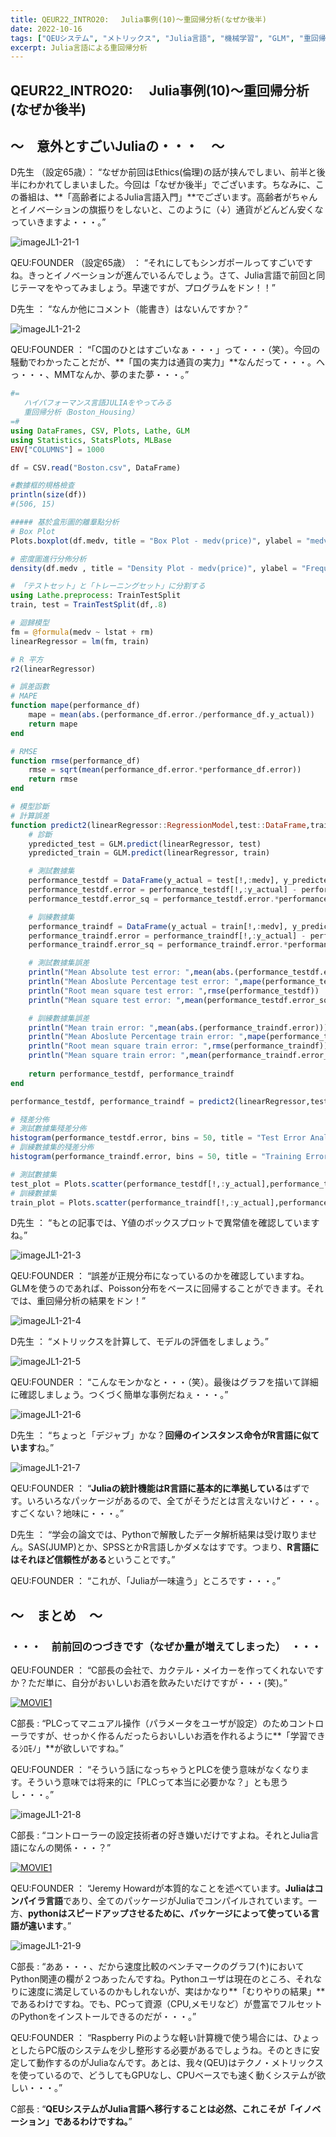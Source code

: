 ```yaml
---
title: QEUR22_INTRO20:　 Julia事例(10)～重回帰分析(なぜか後半)
date: 2022-10-16
tags: ["QEUシステム", "メトリックス", "Julia言語", "機械学習", "GLM", "重回帰分析"]
excerpt: Julia言語による重回帰分析
---
```


## QEUR22_INTRO20:　 Julia事例(10)～重回帰分析(なぜか後半)

## ～　意外とすごいJuliaの・・・　～

D先生 （設定65歳）： “なぜか前回はEthics(倫理)の話が挟んでしまい、前半と後半にわかれてしまいました。今回は「なぜか後半」でございます。ちなみに、この番組は、**「高齢者によるJulia言語入門」**でございます。高齢者がちゃんとイノベーションの旗振りをしないと、このように（↓）通貨がどんどん安くなっていきますよ・・・。”

![imageJL1-21-1](/2022-10-16-QEUR22_INTRO20/imageJL1-21-1.jpg)

QEU:FOUNDER （設定65歳） ： “それにしてもシンガポールってすごいですね。きっとイノベーションが進んでいるんでしょう。さて、Julia言語で前回と同じテーマをやってみましょう。早速ですが、プログラムをドン！！”

D先生 ： “なんか他にコメント（能書き）はないんですか？”

![imageJL1-21-2](/2022-10-16-QEUR22_INTRO20/imageJL1-21-2.jpg)

QEU:FOUNDER ： “「C国のひとはすごいなぁ・・・」って・・・（笑）。今回の騒動でわかったことだが、**「国の実力は通貨の実力」**なんだって・・・。へっ・・・、MMTなんか、夢のまた夢・・・。”

```julia
#=
   ハイパフォーマンス言語JULIAをやってみる
   重回帰分析（Boston_Housing）
=#
using DataFrames, CSV, Plots, Lathe, GLM
using Statistics, StatsPlots, MLBase
ENV["COLUMNS"] = 1000

df = CSV.read("Boston.csv", DataFrame)

#數據框的規格檢查
println(size(df))
#(506, 15)

##### 基於盒形圖的離羣點分析
# Box Plot
Plots.boxplot(df.medv, title = "Box Plot - medv(price)", ylabel = "medv", legend = false)

# 密度圖進行分佈分析
density(df.medv , title = "Density Plot - medv(price)", ylabel = "Frequency", xlabel = "medv", leg-end = false)

# 「テストセット」と「トレーニングセット」に分割する
using Lathe.preprocess: TrainTestSplit
train, test = TrainTestSplit(df,.8)

# 迴歸模型
fm = @formula(medv ~ lstat + rm)
linearRegressor = lm(fm, train)

# R 平方
r2(linearRegressor)

# 誤差函數
# MAPE
function mape(performance_df)
    mape = mean(abs.(performance_df.error./performance_df.y_actual))
    return mape
end

# RMSE 
function rmse(performance_df)
    rmse = sqrt(mean(performance_df.error.*performance_df.error))
    return rmse
end

# 模型診斷
# 計算誤差
function predict2(linearRegressor::RegressionModel,test::DataFrame,train::DataFrame)
    # 診斷
    ypredicted_test = GLM.predict(linearRegressor, test)
    ypredicted_train = GLM.predict(linearRegressor, train)

    # 測試數據集
    performance_testdf = DataFrame(y_actual = test[!,:medv], y_predicted = ypredicted_test)
    performance_testdf.error = performance_testdf[!,:y_actual] - performance_testdf[!,:y_predicted]
    performance_testdf.error_sq = performance_testdf.error.*performance_testdf.error

    # 訓練數據集
    performance_traindf = DataFrame(y_actual = train[!,:medv], y_predicted = ypredicted_train)
    performance_traindf.error = performance_traindf[!,:y_actual] - perfor-mance_traindf[!,:y_predicted]
    performance_traindf.error_sq = performance_traindf.error.*performance_traindf.error ;

    # 測試數據集誤差
    println("Mean Absolute test error: ",mean(abs.(performance_testdf.error)))
    println("Mean Aboslute Percentage test error: ",mape(performance_testdf))
    println("Root mean square test error: ",rmse(performance_testdf))
    println("Mean square test error: ",mean(performance_testdf.error_sq))

    # 訓練數據集誤差
    println("Mean train error: ",mean(abs.(performance_traindf.error)))
    println("Mean Aboslute Percentage train error: ",mape(performance_traindf))
    println("Root mean square train error: ",rmse(performance_traindf))
    println("Mean square train error: ",mean(performance_traindf.error_sq))
	
	return performance_testdf, performance_traindf
end

performance_testdf, performance_traindf = predict2(linearRegressor,test,train)

# 殘差分佈
# 測試數據集殘差分佈
histogram(performance_testdf.error, bins = 50, title = "Test Error Analysis", ylabel = "Frequency", xlabel = "Error",legend = false)
# 訓練數據集的殘差分佈
histogram(performance_traindf.error, bins = 50, title = "Training Error Analysis", ylabel = "Fre-quency", xlabel = "Error",legend = false)

# 測試數據集
test_plot = Plots.scatter(performance_testdf[!,:y_actual],performance_testdf[!,:y_predicted], title = "Predicted value vs Actual value on Test Data", ylabel = "Predicted value", xlabel = "Actual value", legend = false)
# 訓練數據集
train_plot = Plots.scatter(performance_traindf[!,:y_actual],performance_traindf[!,:y_predicted], ti-tle = "Predicted value vs Actual value on Train Data", ylabel = "Predicted value", xlabel = "Actual value",legend = false)

```

D先生 ： “もとの記事では、Y値のボックスプロットで異常値を確認していますね。”

![imageJL1-21-3](/2022-10-16-QEUR22_INTRO20/imageJL1-21-3.jpg)

QEU:FOUNDER ： “誤差が正規分布になっているのかを確認していますね。GLMを使うのであれば、Poisson分布をベースに回帰することができます。それでは、重回帰分析の結果をドン！”

![imageJL1-21-4](/2022-10-16-QEUR22_INTRO20/imageJL1-21-4.jpg)

D先生 ： “メトリックスを計算して、モデルの評価をしましょう。”

![imageJL1-21-5](/2022-10-16-QEUR22_INTRO20/imageJL1-21-5.jpg)

QEU:FOUNDER ： “こんなモンかなと・・・（笑）。最後はグラフを描いて詳細に確認しましょう。つくづく簡単な事例だねぇ・・・。”

![imageJL1-21-6](/2022-10-16-QEUR22_INTRO20/imageJL1-21-6.jpg)

D先生 ： “ちょっと「デジャブ」かな？**回帰のインスタンス命令がR言語に似ています**ね。”

![imageJL1-21-7](/2022-10-16-QEUR22_INTRO20/imageJL1-21-7.jpg)

QEU:FOUNDER ： “**Juliaの統計機能はR言語に基本的に準拠している**はずです。いろいろなパッケージがあるので、全てがそうだとは言えないけど・・・。すごくない？地味に・・・。”

D先生 ： “学会の論文では、Pythonで解散したデータ解析結果は受け取りません。SAS(JUMP)とか、SPSSとかR言語しかダメなはすです。つまり、**R言語にはそれほど信頼性がある**ということです。”

QEU:FOUNDER ： “これが、「Juliaが一味違う」ところです・・・。”


## ～　まとめ　～

### ・・・　前前回のつづきです（なぜか量が増えてしまった）　・・・

QEU:FOUNDER ： “C部長の会社で、カクテル・メイカーを作ってくれないですか？ただ単に、自分がおいしいお酒を飲みたいだけですが・・・(笑)。”

[![MOVIE1](http://img.youtube.com/vi/gTVzd23Ej0o/0.jpg)](http://www.youtube.com/watch?v=gTVzd23Ej0o "OpenPLC project | Cocktailmaker")

C部長 : “PLCってマニュアル操作（パラメータをユーザが設定）のためコントローラですが、せっかく作るんだったらおいしいお酒を作れるように**「学習できるｼﾛﾓﾉ」**が欲しいですね。”

QEU:FOUNDER ： “そういう話になっちゃうとPLCを使う意味がなくなります。そういう意味では将来的に「PLCって本当に必要かな？」とも思うし・・・。”

![imageJL1-21-8](/2022-10-16-QEUR22_INTRO20/imageJL1-21-8.jpg)

C部長 : “コントローラーの設定技術者の好き嫌いだけですよね。それとJulia言語になんの関係・・・？”

[![MOVIE1](http://img.youtube.com/vi/s6pjxCuNGjc/0.jpg)](http://www.youtube.com/watch?v=s6pjxCuNGjc "JuliaCon 2022 Keynote (Day 2) with Jeremy Howard | What makes a programming language successful?")

QEU:FOUNDER ： “Jeremy Howardが本質的なことを述べています。**Juliaはコンパイラ言語**であり、全てのパッケージがJuliaでコンパイルされています。一方、**pythonはスピードアップさせるために、パッケージによって使っている言語が違います**。”

![imageJL1-21-9](/2022-10-16-QEUR22_INTRO20/imageJL1-21-9.jpg)

C部長 : “ああ・・・、だから速度比較のベンチマークのグラフ(↑)においてPython関連の欄が２つあったんですね。Pythonユーザは現在のところ、それなりに速度に満足しているのかもしれないが、実はかなり**「むりやりの結果」**であるわけですね。でも、PCって資源（CPU,メモリなど）が豊富でフルセットのPythonをインストールできるのだが・・・。”

QEU:FOUNDER ： “Raspberry Piのような軽い計算機で使う場合には、ひょっとしたらPC版のシステムを少し整形する必要があるでしょうね。そのときに安定して動作するのがJuliaなんです。あとは、我々(QEU)はテクノ・メトリックスを使っているので、どうしてもGPUなし、CPUベースでも速く動くシステムが欲しい・・・。”

C部長 : “**QEUシステムがJulia言語へ移行することは必然、これこそが「イノベーション」であるわけですね。**”
